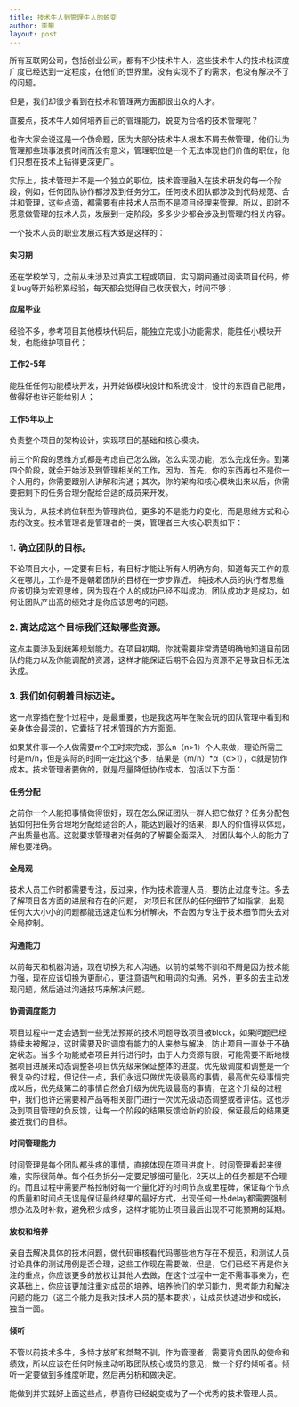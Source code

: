 ```yaml
---  
title: 技术牛人到管理牛人的蜕变
author: 李攀  
layout: post  
---  
```

所有互联网公司，包括创业公司，都有不少技术牛人，这些技术牛人的技术栈深度广度已经达到一定程度，在他们的世界里，没有实现不了的需求，也没有解决不了的问题。

但是，我们却很少看到在技术和管理两方面都很出众的人才。

直接点，技术牛人如何培养自己的管理能力，蜕变为合格的技术管理呢？

也许大家会说这是一个伪命题，因为大部分技术牛人根本不屑去做管理，他们认为管理那些琐事浪费时间而没有意义，管理职位是一个无法体现他们价值的职位，他们只想在技术上钻得更深更广。

实际上，技术管理并不是一个独立的职位，技术管理融入在技术研发的每一个阶段，例如，任何团队协作都涉及到任务分工，任何技术团队都涉及到代码规范、合并和管理，这些点滴，都需要有由技术人员而不是项目经理来管理。所以，即时不愿意做管理的技术人员，发展到一定阶段，多多少少都会涉及到管理的相关内容。

一个技术人员的职业发展过程大致是这样的：

#### 实习期
还在学校学习，之前从未涉及过真实工程或项目，实习期间通过阅读项目代码，修复bug等开始积累经验，每天都会觉得自己收获很大，时间不够；

#### 应届毕业
经验不多，参考项目其他模块代码后，能独立完成小功能需求，能胜任小模块开发，也能维护项目代；

#### 工作2-5年
能胜任任何功能模块开发，并开始做模块设计和系统设计，设计的东西自己能用，做得好也许还能给别人；

#### 工作5年以上
负责整个项目的架构设计，实现项目的基础和核心模块。

前三个阶段的思维方式都是考虑自己怎么做，怎么实现功能，怎么完成任务。到第四个阶段，就会开始涉及到管理相关的工作，因为，首先，你的东西再也不是你一个人用的，你需要跟别人讲解和沟通；其次，你的架构和核心模块出来以后，你需要把剩下的任务合理分配给合适的成员来开发。

我认为，从技术岗位转型为管理岗位，更多的不是能力的变化，而是思维方式和心态的改变。技术管理者是管理者的一类，管理者三大核心职责如下：

### 1. 确立团队的目标。

不论项目大小，一定要有目标，有目标才能让所有人明确方向，知道每天工作的意义在哪儿，工作是不是朝着团队的目标在一步步靠近。
纯技术人员的执行者思维应该切换为宏观思维，因为现在个人的成功已经不叫成功，团队成功才是成功，如何让团队产出高的绩效才是你应该思考的问题。

### 2. 离达成这个目标我们还缺哪些资源。

这点主要涉及到统筹规划能力。在项目初期，你就需要非常清楚明确地知道目前团队的能力以及你能调配的资源，这样才能保证后期不会因为资源不足导致目标无法达成。

### 3. 我们如何朝着目标迈进。

这一点穿插在整个过程中，是最重要，也是我这两年在聚会玩的团队管理中看到和亲身体会最深的，它囊括了技术管理的方方面面。

如果某件事一个人做需要m个工时来完成，那么n（n>1）个人来做，理论所需工时是m/n，但是实际的时间一定比这个多，结果是（m/n）*α（α>1），α就是协作成本。技术管理者要做的，就是尽量降低协作成本，包括以下方面：

#### 任务分配
之前你一个人能把事情做得很好，现在怎么保证团队一群人把它做好？任务分配包括如何把任务合理地分配给适合的人，能达到最好的结果，即人的价值得以体现，产出质量也高。这就要求管理者对任务的了解要全面深入，对团队每个人的能力了解也要准确。

#### 全局观
技术人员工作时都需要专注，反过来，作为技术管理人员，要防止过度专注。多去了解项目各方面的进展和存在的问题， 对项目和团队的任何细节了如指掌，出现任何大大小小的问题都能迅速定位和分析解决，不会因为专注于技术细节而失去对全局控制。

#### 沟通能力
以前每天和机器沟通，现在切换为和人沟通。以前的桀骜不驯和不屑是因为技术能力强，现在应该切换为更耐心，更注意语气和用词的沟通。另外，更多的去主动发现问题，然后通过沟通技巧来解决问题。

#### 协调调度能力
项目过程中一定会遇到一些无法预期的技术问题导致项目被block，如果问题已经持续未被解决，这时需要及时调度有能力的人来参与解决，防止项目一直处于不确定状态。当多个功能或者项目并行进行时，由于人力资源有限，可能需要不断地根据项目进展来动态调整各项目优先级来保证整体的进度。优先级调度和调整是一个很复杂的过程，但记住一点，我们永远只做优先级最高的事情，最高优先级事情完成以后，优先级第二的事情自然会升级为优先级最高的事情，在这个升级的过程中，我们也许还需要和产品等相关部门进行一次优先级动态调整或者评估。这也涉及到项目管理的负反馈，让每一个阶段的结果反馈给新的阶段，保证最后的结果更接近我们的目标。

#### 时间管理能力
时间管理是每个团队都头疼的事情，直接体现在项目进度上。时间管理看起来很难，实际很简单。每个任务拆分一定要足够细可量化，2天以上的任务都是不合理的。而且过程中需要严格控制好每一个量化好的时间节点或里程碑，保证每个节点的质量和时间点无误是保证最终结果的最好方式，出现任何一处delay都需要强制想办法及时补救，避免积少成多，这样才能防止项目最后出现不可能预期的延期。

#### 放权和培养
亲自去解决具体的技术问题，做代码审核看代码哪些地方存在不规范，和测试人员讨论具体的测试用例是否合理，这些工作现在需要做，但是，它们已经不再是你关注的重点，你应该更多的放权让其他人去做，在这个过程中一定不需事事亲为，在这基础上，你应该更加注重对成员的培养，培养他们的学习能力，思考能力和解决问题的能力（这三个能力是我对技术人员的基本要求），让成员快速进步和成长，独当一面。

#### 倾听
不管以前技术多牛，多恃才放旷和桀骜不驯，作为管理者，需要背负团队的使命和绩效，所以应该在任何时候主动听取团队核心成员的意见，做一个好的倾听者。倾听一定要做到多维度听取，然后再分析和做决定。

能做到并实践好上面这些点，恭喜你已经蜕变成为了一个优秀的技术管理人员。
